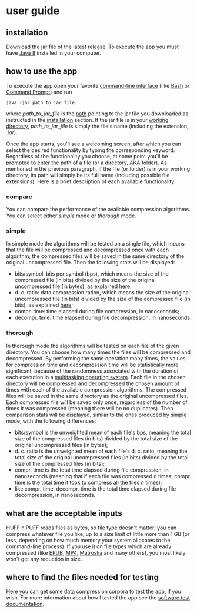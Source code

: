 # user guide

## installation

Download the [jar](https://en.wikipedia.org/wiki/JAR_(file_format)) file of the [latest release](https://github.com/nigoshh/huff-n-puff/releases/latest). To execute the app you must have [Java 8](https://java.com/en/download/) installed in your computer.

## how to use the app

To execute the app open your favorite [command-line interface](https://en.wikipedia.org/wiki/Command-line_interface) (like [Bash](https://en.wikipedia.org/wiki/Bash_(Unix_shell)) or [Command Prompt](https://en.wikipedia.org/wiki/Cmd.exe)) and run

```shell
java -jar path_to_jar_file
```

where _path_to_jar_file_ is the [path](https://en.wikipedia.org/wiki/Path_(computing)) pointing to the jar file you downloaded as instructed in the [installation](https://github.com/nigoshh/huff-n-puff/blob/master/docs/user-guide.md#installation) section. If the jar file is in your [working directory](https://en.wikipedia.org/wiki/Cd_(command)), _path_to_jar_file_ is simply the file's name (including the extension, _.jar_).

Once the app starts, you'll see a welcoming screen, after which you can select the desired functionality by typing the corresponding keyword. Regardless of the functionality you choose, at some point you'll be prompted to enter the path of a file (or a directory, AKA folder). As mentioned in the previous paragraph, if the file (or folder) is in your working directory, its path will simply be its full name (including possible file extensions). Here is a brief description of each available functionality.

### compare

You can compare the performance of the available compression algorithms. You can select either _simple_ mode or _thorough_ mode.

### simple

In simple mode the algorithms will be tested on a single file, which means that the file will be compressed and decompressed once with each algorithm; the compressed files will be saved in the same directory of the original uncompressed file. Then the following stats will be displayed:
-   bits/symbol: bits per symbol (bps), which means the size of the compressed file (in bits) divided by the size of the original uncompressed file (in bytes), as explained [here](http://www.data-compression.info/Corpora/index.html);
-   d. c. ratio: data compression ration, which means the size of the original uncompressed file (in bits) divided by the size of the compressed file (in bits), as explained [here](https://en.wikipedia.org/wiki/Data_compression_ratio);
-   compr. time: time elapsed during file compression, in nanoseconds;
-   decompr. time: time elapsed during file decompression, in nanoseconds.

### thorough

In thorough mode the algorithms will be tested on each file of the given directory. You can choose how many times the files will be compressed and decompressed. By performing the same operation many times, the values for compression time and decompression time will be statistically more significant, because of the randomness associated with the duration of each execution in a [multitasking operating system](https://en.wikipedia.org/wiki/Computer_multitasking). Each file in the chosen directory will be compressed and decompressed the chosen amount of times with each of the available compression algorithms. The compressed files will be saved in the same directory as the original uncompressed files. Each compressed file will be saved only once, regardless of the number of times it was compressed (meaning there will be no duplicates). Then comparison stats will be displayed, similar to the ones produced by [simple](https://github.com/nigoshh/huff-n-puff/blob/master/docs/user-guide.md#simple) mode, with the following differences:
-   bits/symbol is the [unweighted mean](https://en.wikipedia.org/wiki/Arithmetic_mean) of each file's bps, meaning the total size of the compressed files (in bits) divided by the total size of the original uncompressed files (in bytes);
-   d. c. ratio is the unweighted mean of each file's d. c. ratio, meaning the total size of the original uncompressed files (in bits) divided by the total size of the compressed files (in bits);
-   compr. time is the total time elapsed during file compression, in nanoseconds (meaning that if each file was compressed _n_ times, compr. time is the total time it took to compress all the files _n_ times);
-   like compr. time, decompr. time is the total time elapsed during file decompression, in nanoseconds.

## what are the acceptable inputs

HUFF n PUFF reads files as bytes, so file type doesn't matter; you can compress whatever file you like, up to a size limit of little more than 1 GB (or less, depending on how much memory your system allocates to the command-line process). If you use it on file types which are already compressed (like [EPUB](https://en.wikipedia.org/wiki/EPUB), [MP4](https://en.wikipedia.org/wiki/MPEG-4_Part_14), [Matroska](https://en.wikipedia.org/wiki/Matroska) and many others), you most likely won't get any reduction in size.

## where to find the files needed for testing

[Here](http://www.data-compression.info/Corpora/index.html) you can get some data compression corpora to test the app, if you wish. For more information about how I tested the app see the [software test documentation](https://github.com/nigoshh/huff-n-puff/blob/master/docs/software-test-documentation.md).
